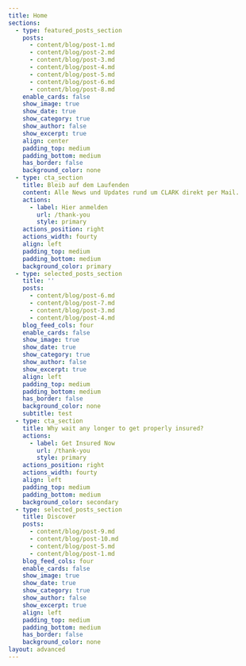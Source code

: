 ```yaml
---
title: Home
sections:
  - type: featured_posts_section
    posts:
      - content/blog/post-1.md
      - content/blog/post-2.md
      - content/blog/post-3.md
      - content/blog/post-4.md
      - content/blog/post-5.md
      - content/blog/post-6.md
      - content/blog/post-8.md
    enable_cards: false
    show_image: true
    show_date: true
    show_category: true
    show_author: false
    show_excerpt: true
    align: center
    padding_top: medium
    padding_bottom: medium
    has_border: false
    background_color: none
  - type: cta_section
    title: Bleib auf dem Laufenden
    content: Alle News und Updates rund um CLARK direkt per Mail.
    actions:
      - label: Hier anmelden
        url: /thank-you
        style: primary
    actions_position: right
    actions_width: fourty
    align: left
    padding_top: medium
    padding_bottom: medium
    background_color: primary
  - type: selected_posts_section
    title: ''
    posts:
      - content/blog/post-6.md
      - content/blog/post-7.md
      - content/blog/post-3.md
      - content/blog/post-4.md
    blog_feed_cols: four
    enable_cards: false
    show_image: true
    show_date: true
    show_category: true
    show_author: false
    show_excerpt: true
    align: left
    padding_top: medium
    padding_bottom: medium
    has_border: false
    background_color: none
    subtitle: test
  - type: cta_section
    title: Why wait any longer to get properly insured?
    actions:
      - label: Get Insured Now
        url: /thank-you
        style: primary
    actions_position: right
    actions_width: fourty
    align: left
    padding_top: medium
    padding_bottom: medium
    background_color: secondary
  - type: selected_posts_section
    title: Discover
    posts:
      - content/blog/post-9.md
      - content/blog/post-10.md
      - content/blog/post-5.md
      - content/blog/post-1.md
    blog_feed_cols: four
    enable_cards: false
    show_image: true
    show_date: true
    show_category: true
    show_author: false
    show_excerpt: true
    align: left
    padding_top: medium
    padding_bottom: medium
    has_border: false
    background_color: none
layout: advanced
---
```

